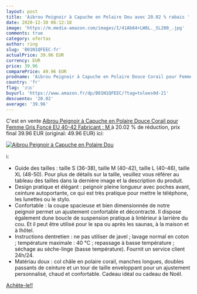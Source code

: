 ```yaml
---
layout: post
title: 'Aibrou Peignoir à Capuche en Polaire Dou avec 20.02 % rabais '
date: 2020-12-30 06:12:18
image: 'https://m.media-amazon.com/images/I/41Ab64+LW6L._SL200_.jpg'
comments: true
category: ofertas
author: ring
slug: 'B01N1QFEEC-fr'
actualPrice: 39.96 EUR
currency: EUR
price: 39.96
comparePrice: 49.96 EUR
prodname: 'Aibrou Peignoir à Capuche en Polaire Douce Corail pour Femme Gris Foncé EU 40-42  Fabricant : M '
country: 'fr'
flag: '🇫🇷'
buyurl: 'https://www.amazon.fr/dp/B01N1QFEEC/?tag=tolees0d-21'
descuento: '20.02'
average: '39.96'
---
```


C'est en vente [Aibrou Peignoir à Capuche en Polaire Douce Corail pour Femme Gris Foncé EU 40-42  Fabricant : M ](https://www.amazon.fr/dp/B01N1QFEEC/?tag=tolees0d-21)  à  20.02 % de réduction, prix final  39.96 EUR (original: 49.96 EUR) ici:

[![Aibrou Peignoir à Capuche en Polaire Dou](https://m.media-amazon.com/images/I/41Ab64+LW6L._SL200_.jpg)](https://www.amazon.fr/dp/B01N1QFEEC/?tag=tolees0d-21)

ℹ️:

- Guide des tailles : taille S (36-38), taille M (40-42), taille L (40-46), taille XL (48-50). Pour plus de détails sur la taille, veuillez vous référer au tableau des tailles dans la dernière image et la description du produit.
- Design pratique et élégant : peignoir pleine longueur avec poches avant, ceinture autoportante, ce qui est très pratique pour mettre le téléphone, les lunettes ou le stylo.
- Confortable : la coupe spacieuse et bien dimensionnée de notre peignoir permet un ajustement confortable et décontracté. Il dispose également dune boucle de suspension pratique à lintérieur à larrière du cou. Et il peut être utilisé pour le spa ou après les saunas, à la maison et à lhôtel.
- Instructions dentretien : ne pas utiliser de javel ; lavage normal en coton ; température maximale : 40 °C ; repassage à basse température ; séchage au sèche-linge (basse température). Fournit un service client 24h/24.
- Matériau doux : col châle en polaire corail, manches longues, doubles passants de ceinture et un tour de taille enveloppant pour un ajustement personnalisé, chaud et confortable. Cadeau idéal ou cadeau de Noël.

[Achète-le!!](https://www.amazon.fr/dp/B01N1QFEEC/?tag=tolees0d-21)
